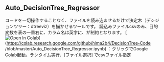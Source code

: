 ## Auto_DecisionTree_Regressor
コードを一切操作することなく、ファイルを読み込ませるだけで決定木（デシジョンツリー：dtreeviz）を描かせるツールです。
読込みファイルcsvのみ、目的変数を表の一番右に、カラム名は英字に、が制約となります。 
[![Open In Colab](https://colab.research.google.com/assets/colab-badge.svg)](https://colab.research.google.com/github/hima2b4/DecisionTree-Code
/blob/master/Auto_DecisionTree_Regressor.ipynb)
：クリックでGoogle Colab起動。ランタイム実行、[ファイル選択] でcsvファイル指定

